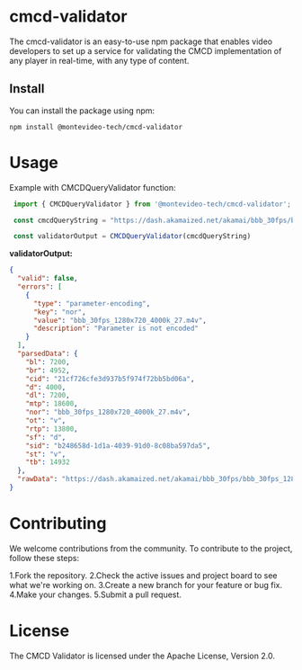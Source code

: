 # cmcd-validator

The cmcd-validator is an easy-to-use npm package that enables video developers to set up a service for validating the CMCD implementation of any player in real-time, with any type of content.

## Install

You can install the package using npm:

```npm
npm install @montevideo-tech/cmcd-validator
```

# Usage

Example with CMCDQueryValidator function:

```javascript
 import { CMCDQueryValidator } from '@montevideo-tech/cmcd-validator';

 const cmcdQueryString = "https://dash.akamaized.net/akamai/bbb_30fps/bbb_30fps_1280x720_4000k/bbb_30fps_1280x720_4000k_26.m4v?CMCD=bl%3D7200%2Cbr%3D4952%2Ccid%3D%2221cf726cfe3d937b5f974f72bb5bd06a%22%2Cd%3D4000%2Cdl%3D7200%2Cmtp%3D18600%2Cnor%3D%22bbb_30fps_1280x720_4000k_27.m4v%22%2Cot%3Dv%2Crtp%3D13800%2Csf%3Dd%2Csid%3D%22b248658d-1d1a-4039-91d0-8c08ba597da5%22%2Cst%3Dv%2Ctb%3D14932";

 const validatorOutput = CMCDQueryValidator(cmcdQueryString)
```
**validatorOutput:**
```json
{
  "valid": false,
  "errors": [
    {
      "type": "parameter-encoding",
      "key": "nor",
      "value": "bbb_30fps_1280x720_4000k_27.m4v",
      "description": "Parameter is not encoded"
    }
  ],
  "parsedData": {
    "bl": 7200,
    "br": 4952,
    "cid": "21cf726cfe3d937b5f974f72bb5bd06a",
    "d": 4000,
    "dl": 7200,
    "mtp": 18600,
    "nor": "bbb_30fps_1280x720_4000k_27.m4v",
    "ot": "v",
    "rtp": 13800,
    "sf": "d",
    "sid": "b248658d-1d1a-4039-91d0-8c08ba597da5",
    "st": "v",
    "tb": 14932
  },
  "rawData": "https://dash.akamaized.net/akamai/bbb_30fps/bbb_30fps_1280x720_4000k/bbb_30fps_1280x720_4000k_26.m4v?CMCD=bl%3D7200%2Cbr%3D4952%2Ccid%3D%2221cf726cfe3d937b5f974f72bb5bd06a%22%2Cd%3D4000%2Cdl%3D7200%2Cmtp%3D18600%2Cnor%3D%22bbb_30fps_1280x720_4000k_27.m4v%22%2Cot%3Dv%2Crtp%3D13800%2Csf%3Dd%2Csid%3D%22b248658d-1d1a-4039-91d0-8c08ba597da5%22%2Cst%3Dv%2Ctb%3D14932"
}
```

# Contributing

We welcome contributions from the community. To contribute to the project, follow these steps:

1.Fork the repository.
2.Check the active issues and project board to see what we're working on.
3.Create a new branch for your feature or bug fix.
4.Make your changes.
5.Submit a pull request.

# License

The CMCD Validator is licensed under the Apache License, Version 2.0.